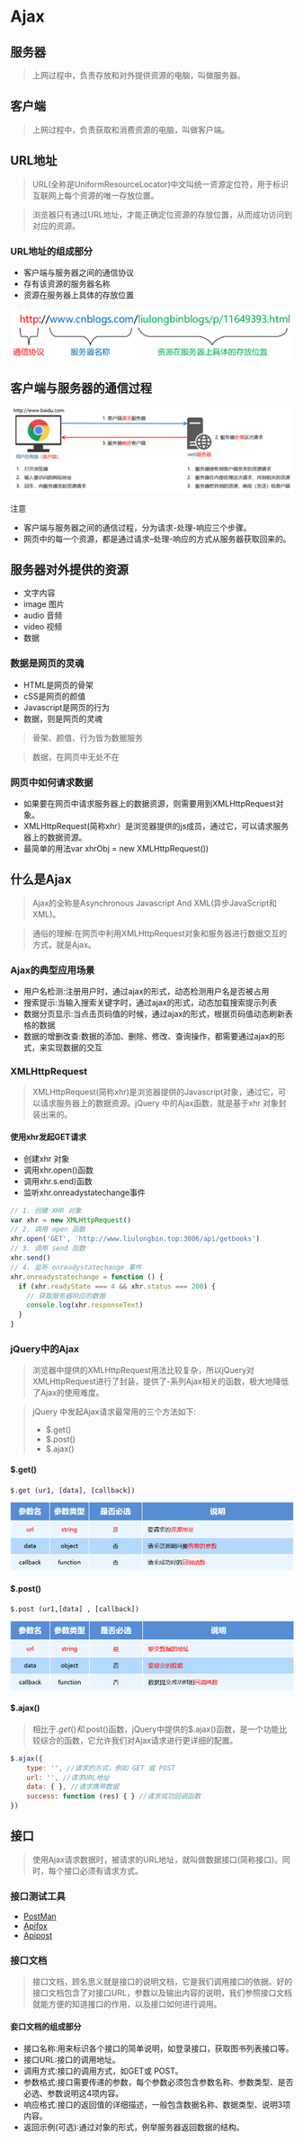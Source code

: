 # Ajax

## 服务器
> 上网过程中，负责存放和对外提供资源的电脑，叫做服务器。

## 客户端
> 上网过程中，负责获取和消费资源的电脑，叫做客户端。

## URL地址
> URL(全称是UniformResourceLocator)中文叫统一资源定位符，用于标识互联网上每个资源的唯一存放位置。

> 浏览器只有通过URL地址，才能正确定位资源的存放位置，从而成功访问到对应的资源。

### URL地址的组成部分
- 客户端与服务器之间的通信协议
- 存有该资源的服务器名称
- 资源在服务器上具体的存放位置

![](https://raw.githubusercontent.com/jiachunxu/Pic/main/imgs/20221117210010.png)

## 客户端与服务器的通信过程

![](https://raw.githubusercontent.com/jiachunxu/Pic/main/imgs/20221117210312.png)

注意
- 客户端与服务器之间的通信过程，分为请求-处理-响应三个步骤。
- 网页中的每一个资源，都是通过请求–处理-响应的方式从服务器获取回来的。

## 服务器对外提供的资源
- 文字内容
- image 图片
- audio 音频
- video 视频
- 数据

### 数据是网页的灵魂
- HTML是网页的骨架
- cSS是网页的颜值
- Javascript是网页的行为
- 数据，则是网页的灵魂

> 骨架、颜值、行为皆为数据服务

> 数据，在网页中无处不在


### 网页中如何请求数据

- 如果要在网页中请求服务器上的数据资源，则需要用到XMLHttpRequest对象。
- XMLHttpRequest(简称xhr）是浏览器提供的js成员，通过它，可以请求服务器上的数据资源。
- 最简单的用法var xhrObj = new XMLHttpRequest())


## 什么是Ajax

> Ajax的全称是Asynchronous Javascript And XML(异步JavaScript和XML)。

> 通俗的理解:在网页中利用XMLHttpRequest对象和服务器进行数据交互的方式，就是Ajax。

### Ajax的典型应用场景

- 用户名检测:注册用户时，通过ajax的形式，动态检测用户名是否被占用
- 搜索提示:当输入搜索关键字时，通过ajax的形式，动态加载搜索提示列表
- 数据分页显示:当点击页码值的时候，通过ajax的形式，根据页码值动态刷新表格的数据
- 数据的增删改查:数据的添加、删除、修改、查询操作，都需要通过ajax的形式，来实现数据的交互

### XMLHttpRequest
> XMLHttpRequest(简称xhr)是浏览器提供的Javascript对象，通过它，可以请求服务器上的数据资源。jQuery 中的Ajax函数，就是基于xhr 对象封装出来的。

#### 使用xhr发起GET请求
- 创建xhr 对象
- 调用xhr.open()函数
- 调用xhr.s.end)函数
- 监听xhr.onreadystatechange事件

```js
// 1. 创建 XHR 对象
var xhr = new XMLHttpRequest()
// 2. 调用 open 函数
xhr.open('GET', 'http://www.liulongbin.top:3006/api/getbooks')
// 3. 调用 send 函数
xhr.send()
// 4. 监听 onreadystatechange 事件
xhr.onreadystatechange = function () {
  if (xhr.readyState === 4 && xhr.status === 200) {
	// 获取服务器响应的数据
	console.log(xhr.responseText)
  }
}
```














### jQuery中的Ajax
> 浏览器中提供的XMLHttpRequest用法比较复杂，所以jQuery对 XMLHttpRequest进行了封装，提供了-系列Ajax相关的函数，极大地降低了Ajax的使用难度。

> jQuery 中发起Ajax请求最常用的三个方法如下:
>
> - $.get()
> - $.post()
> - $.ajax()

#### $.get()
`$.get (ur1, [data], [callback])`

![](https://raw.githubusercontent.com/jiachunxu/Pic/main/imgs/20221117212245.png)

#### $.post()

`$.post (ur1,[data] , [callback])`

![](https://raw.githubusercontent.com/jiachunxu/Pic/main/imgs/20221117212612.png)

#### $.ajax()
> 相比于$.get()和$.post()函数，jQuery中提供的$.ajax()函数，是一个功能比较综合的函数，它允许我们对Ajax请求进行更详细的配置。

```js
$.ajax({
    type: '', //请求的方式，例如 GET 或 POST
    url: '', //请求URL地址
    data: { }, //请求携带数据
    success: function (res) { } //请求成功回调函数
})
```

## 接口
> 使用Ajax请求数据时，被请求的URL地址，就叫做数据接口(简称接口)。同时，每个接口必须有请求方式。

### 接口测试工具

- [PostMan](https://www.postman.com/downloads/)
- [Apifox](https://www.apifox.cn/)
- [Apipost](https://www.apipost.cn/)

### 接口文档
> 接口文档，顾名思义就是接口的说明文档，它是我们调用接口的依据。好的接口文档包含了对接口URL，参数以及输出内容的说明，我们参照接口文档就能方便的知道接口的作用，以及接口如何进行调用。


#### 妾口文档的组成部分
- 接口名称:用来标识各个接口的简单说明，如登录接口，获取图书列表接口等。
- 接口URL:接口的调用地址。
- 调用方式:接口的调用方式，如GET或 POST。
- 参数格式:接口需要传递的参数，每个参数必须包含参数名称、参数类型、是否必选、参数说明这4项内容。
- 响应格式:接口的返回值的详细描述，一般包含数据名称、数据类型、说明3项内容。
- 返回示例(可选)∶通过对象的形式，例举服务器返回数据的结构。


